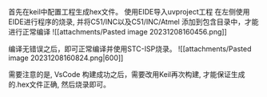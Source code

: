 首先在keil中配置工程生成hex文件。
使用EIDE导入uvproject工程
在左侧使用EIDE进行程序的烧录, 并将C51/INC以及C51/INC/Atmel 添加到包含目录中，才能进行正常编译
![[attachments/Pasted image 20231208160456.png]]

编译无错误之后，即可正常编译并使用STC-ISP烧录。
![[attachments/Pasted image 20231208160824.png|600]]

需要注意的是, VsCode 构建成功之后，需要改用Keil再次构建, 才能保证生成的.hex文件正确, 然后烧录即可。
